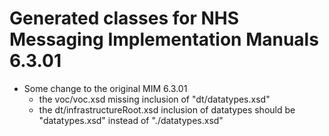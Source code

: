 ﻿# Generated classes for NHS Messaging Implementation Manuals 6.3.01
- Some change to the original MIM 6.3.01
  - the voc/voc.xsd missing inclusion of "dt/datatypes.xsd"
  - the dt/infrastructureRoot.xsd inclusion of datatypes should be "datatypes.xsd" instead of "./datatypes.xsd"